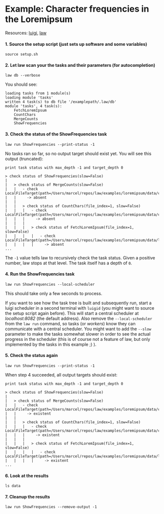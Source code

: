 # Example: Character frequencies in the Loremipsum

Resources: [luigi](http://luigi.readthedocs.io/en/stable), [law](http://law.readthedocs.io/en/latest)


#### 1. Source the setup script (just sets up software and some variables)

```shell
source setup.sh
```


#### 2. Let law scan your the tasks and their parameters (for autocompletion)

```shell
law db --verbose
```

You should see:

```shell
loading tasks from 1 module(s)
loading module 'tasks'
written 4 task(s) to db file '/examplepath/.law/db'
module 'tasks', 4 task(s):
    FetchLoremIpsum
    CountChars
    MergeCounts
    ShowFrequencies
```


#### 3. Check the status of the ShowFrequencies task

```shell
law run ShowFrequencies --print-status -1
```

No tasks ran so far, so no output target should exist yet. You will see this output (truncated):

```shell
print task status with max_depth -1 and target_depth 0

> check status of ShowFrequencies(slow=False)
|
|   > check status of MergeCounts(slow=False)
|   |   - check LocalFileTarget(path=/Users/marcel/repos/law/examples/loremipsum/data/chars_merged.json)
|   |     -> absent
|   |
|   |   > check status of CountChars(file_index=1, slow=False)
|   |   |   - check LocalFileTarget(path=/Users/marcel/repos/law/examples/loremipsum/data/chars_1.json)
|   |   |     -> absent
|   |   |
|   |   |   > check status of FetchLoremIpsum(file_index=1, slow=False)
|   |   |   |   - check LocalFileTarget(path=/Users/marcel/repos/law/examples/loremipsum/data/loremipsum_1.txt)
|   |   |   |     -> absent
...
```

The ``-1`` value tells law to recursively check the task status. Given a positive number, law stops at that level. The task itself has a depth of ``0``.


#### 4. Run the ShowFrequencies task


```shell
law run ShowFrequencies --local-scheduler
```

This should take only a few seconds to process.

If you want to see how the task tree is built and subsequently run, start a luigi scheduler in a second terminal with ``luigid`` (you might want to source the setup script again before). This will start a central scheduler at *localhost:8082* (the default address). Also remove the ``--local-scheduler`` from the ``law run`` command, so tasks (or *workers*) know they can communicate with a central scheduler. You might want to add the ``--slow`` parameter to make the tasks somewhat slower in order to see the actual progress in the scheduler (this is of course not a feature of law, but only implemented by the tasks in this example ;) ).


#### 5. Check the status again

```shell
law run ShowFrequencies --print-status -1
```

When step 4 succeeded, all output targets should exist:

```shell
print task status with max_depth -1 and target_depth 0

> check status of ShowFrequencies(slow=False)
|
|   > check status of MergeCounts(slow=False)
|   |   - check LocalFileTarget(path=/Users/marcel/repos/law/examples/loremipsum/data/chars_merged.json)
|   |     -> existent
|   |
|   |   > check status of CountChars(file_index=1, slow=False)
|   |   |   - check LocalFileTarget(path=/Users/marcel/repos/law/examples/loremipsum/data/chars_1.json)
|   |   |     -> existent
|   |   |
|   |   |   > check status of FetchLoremIpsum(file_index=1, slow=False)
|   |   |   |   - check LocalFileTarget(path=/Users/marcel/repos/law/examples/loremipsum/data/loremipsum_1.txt)
|   |   |   |     -> existent
...
```


#### 6. Look at the results

```shell
ls data
```


#### 7. Cleanup the results

```shell
law run ShowFrequencies --remove-output -1
```
